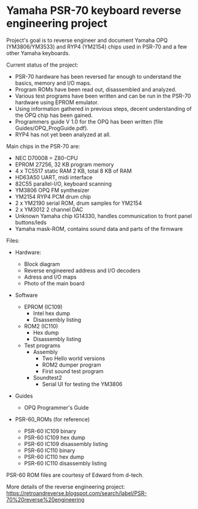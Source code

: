 # Yamaha PSR-70 keyboard reverse engineering project

Project's goal is to reverse engineer and document Yamaha OPQ (YM3806/YM3533) and RYP4 (YM2154) chips used in PSR-70 and a few other Yamaha keyboards.

Current status of the project:
- PSR-70 hardware has been reversed far enough to understand the basics, memory and I/O maps. 
- Program ROMs have been read out, disassembled and analyzed.
- Various test programs have been written and can be run in the PSR-70 hardware using EPROM emulator.
- Using information gathered in previous steps, decent understanding of the OPQ chip has been gained.
- Programmers guide V 1.0 for the OPQ has been written (file Guides/OPQ_ProgGuide.pdf).
- RYP4 has not yet been analyzed at all.

Main chips in the PSR-70 are:
- NEC D70008 = Z80-CPU
- EPROM 27256, 32 KB program memory
- 4 x TC5517 static RAM 2 KB, total 8 KB of RAM
- HD63A50 UART, midi interface
- 82C55 parallel-I/O, keyboard scanning
- YM3806 OPQ FM synthesizer
- YM2154 RYP4 PCM drum chip
- 2 x YM2190 serial ROM, drum samples for YM2154
- 2 x YM3012 2 channel DAC
- Unknown Yamaha chip IG14330, handles communication to front panel buttons/leds
- Yamaha mask-ROM, contains sound data and parts of the firmware


Files:

- Hardware: 
  - Block diagram
  - Reverse engineered address and I/O decoders
  - Adress and I/O maps
  - Photo of the main board

- Software
  - EPROM (IC109)
    - Intel hex dump
    - Disassembly listing
  - ROM2 (IC110)
    - Hex dump
    - Disassembly listing
  - Test programs
    - Assembly
        - Two Hello world versions
        - ROM2 dumper program
        - First sound test program
    - Soundtest2
        - Serial UI for testing the YM3806

- Guides
  - OPQ Programmer's Guide

- PSR-60_ROMs (for reference)
  - PSR-60 IC109 binary
  - PSR-60 IC109 hex dump
  - PSR-60 IC109 disassembly listing
  - PSR-60 IC110 binary
  - PSR-60 IC110 hex dump
  - PSR-60 IC110 disassembly listing

PSR-60 ROM files are courtesy of Edward from d-tech.

More details of the reverse engineering project: 
https://retroandreverse.blogspot.com/search/label/PSR-70%20reverse%20engineering

